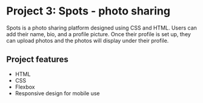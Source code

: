 # Project 3: Spots - photo sharing 

Spots is a photo sharing platform designed using CSS and HTML. Users can add their name, bio, and a profile picture. Once their profile is set up, they can upload photos and the photos will display under their profile. 
  
## Project features

* HTML
* CSS
* Flexbox
* Responsive design for mobile use 
  
